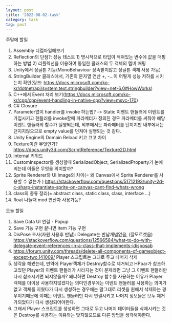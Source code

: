 ```yaml
---
layout: post
title: '2022-08-02-task'
category: task
tag: post
---
```

주말에 할일

1. Assembly 디컴파일해보기
2. Reflection의 단점?: 성능 테스트 1) 명시적으로 타입이 적혀있는 변수에 값을 매핑하는 방법 2) 리플렉션을 이용하여 동일한 클래스의 두 객체의 멤버 매핑
3. Unity에서 싱글톤 기능(MonoBehaviour 상속받지않고 싱글톤 객체 사용 가능)
4. StringBuilder 클래스에서, 기존의 문자열 연산 +, -...이 어떻게 성능 저하를 시키는지 확인(링크: https://docs.microsoft.com/ko-kr/dotnet/api/system.text.stringbuilder?view=net-6.0#HowWorks)
5. C++에서 Event 처리 보기(https://docs.microsoft.com/ko-kr/cpp/cpp/event-handling-in-native-cpp?view=msvc-170)
6. C# Closure
7. Parameter없이 handler를 invoke 하는법? -> Static 이벤트 핸들러에 이벤트를 가입시키고 핸들러를 invoke할때 파라메터가 정의된 경우 파라메터를 써줘야 해당 이벤트 핸들러의 함수가 실행되는데, 외부에서는 파라메터를 던지지만 내부에서는 던지지않으므로 empty value를 던져야 실행되는 것 같다.
8. Unity Engine의 Domain Reload 키고 끄고 차이
9. Texture이란 무엇인가? https://docs.unity3d.com/ScriptReference/Texture2D.html
10. internal 키워드
11. CustomInspector를 생성할때 SerializedObject, SerializedProperty가 눈에 띄는데 이들은 무엇을 의미할까? 
12. Sprite Renderer와 UI Image의 차이(= 왜 Canvas에서 Sprite Renderer를 사용할 수 없는가 )  https://stackoverflow.com/questions/51712193/unity-2d-c-sharp-instantiate-sprite-on-canvas-cant-find-whats-wrong
13. class의 종류 정리(= abstract class, static class, class, interface ...)
14. float 나눌때 mod 연산자 사용가능?


오늘 할일
1. Save Data UI 연결 - Popup
2. Save 기능 구현 끝나면 item 기능 구현
3. DisPose 조사(자원 사용후 반납): Delegate는 반납개념없음, (잘모르겟음) https://stackoverflow.com/questions/12566584/what-to-do-with-delegate-event-references-in-a-class-that-implements-idisposab
4.  https://forum.unity.com/threads/delete-all-components-of-gameobject-except-two.141009/ Player 스크립트는 그대로 두고 나머지 삭제
5. 생각을 해봤는데, 만약에 Player객체가 Destroy함수로 제거되고 HPbar가 참조하고있던 Player의 이벤트 핸들러가 사라지는 것이 문제라면 그냥 그 이벤트 핸들러만 다시 참조시키면 되지않을까? 왜냐하면 Destroy 함수를 사용하는 이유가 Player 객체를 더이상 사용하지않겠다는 의미인경우에는 이벤트 핸들러를 사용하는 의미가 없고 객체를 지웠다가 다시 생성하는 경우에는 말그대로 리셋을 원해서 삭제하는 경우이기때문에 이때는 이벤트 핸들러만 다시 연결시키고 나머지 정보들은 모두 제거가되었다가 다시 생성되어야한다.
6. 그래서 Player 스크립트를 생성하면 그대로 두고 나머지 데이터들을 삭제시키는 것은 Destroy를 사용하는 이유와는 맞지않으므로 다른 방법을 생각해야한다.






 